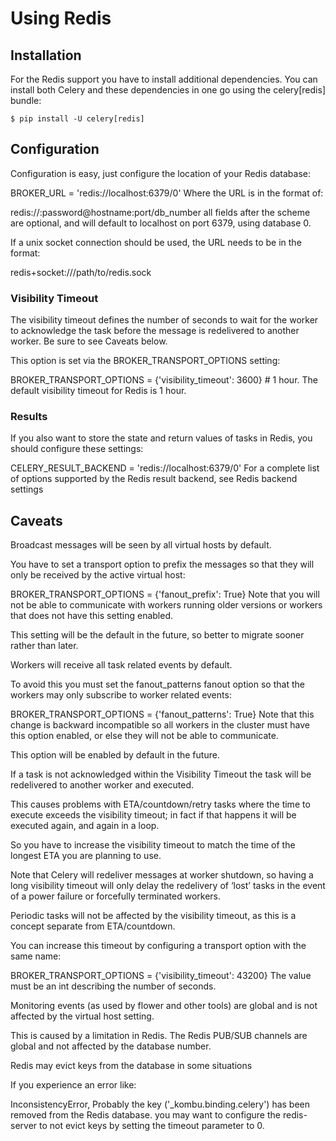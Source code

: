 # Using Redis


## Installation

For the Redis support you have to install additional dependencies. You can install both Celery and these dependencies in one go using the celery[redis] bundle:

```
$ pip install -U celery[redis]
```

## Configuration

Configuration is easy, just configure the location of your Redis database:

BROKER_URL = 'redis://localhost:6379/0'
Where the URL is in the format of:

redis://:password@hostname:port/db_number
all fields after the scheme are optional, and will default to localhost on port 6379, using database 0.

If a unix socket connection should be used, the URL needs to be in the format:

redis+socket:///path/to/redis.sock

### Visibility Timeout

The visibility timeout defines the number of seconds to wait for the worker to acknowledge the task before the message is redelivered to another worker. Be sure to see Caveats below.

This option is set via the BROKER_TRANSPORT_OPTIONS setting:

BROKER_TRANSPORT_OPTIONS = {'visibility_timeout': 3600}  # 1 hour.
The default visibility timeout for Redis is 1 hour.


### Results

If you also want to store the state and return values of tasks in Redis, you should configure these settings:

CELERY_RESULT_BACKEND = 'redis://localhost:6379/0'
For a complete list of options supported by the Redis result backend, see Redis backend settings


## Caveats

Broadcast messages will be seen by all virtual hosts by default.

You have to set a transport option to prefix the messages so that they will only be received by the active virtual host:

BROKER_TRANSPORT_OPTIONS = {'fanout_prefix': True}
Note that you will not be able to communicate with workers running older versions or workers that does not have this setting enabled.

This setting will be the default in the future, so better to migrate sooner rather than later.

Workers will receive all task related events by default.

To avoid this you must set the fanout_patterns fanout option so that the workers may only subscribe to worker related events:

BROKER_TRANSPORT_OPTIONS = {'fanout_patterns': True}
Note that this change is backward incompatible so all workers in the cluster must have this option enabled, or else they will not be able to communicate.

This option will be enabled by default in the future.

If a task is not acknowledged within the Visibility Timeout the task will be redelivered to another worker and executed.

This causes problems with ETA/countdown/retry tasks where the time to execute exceeds the visibility timeout; in fact if that happens it will be executed again, and again in a loop.

So you have to increase the visibility timeout to match the time of the longest ETA you are planning to use.

Note that Celery will redeliver messages at worker shutdown, so having a long visibility timeout will only delay the redelivery of ‘lost’ tasks in the event of a power failure or forcefully terminated workers.

Periodic tasks will not be affected by the visibility timeout, as this is a concept separate from ETA/countdown.

You can increase this timeout by configuring a transport option with the same name:

BROKER_TRANSPORT_OPTIONS = {'visibility_timeout': 43200}
The value must be an int describing the number of seconds.

Monitoring events (as used by flower and other tools) are global and is not affected by the virtual host setting.

This is caused by a limitation in Redis. The Redis PUB/SUB channels are global and not affected by the database number.

Redis may evict keys from the database in some situations

If you experience an error like:

InconsistencyError, Probably the key ('_kombu.binding.celery') has been
removed from the Redis database.
you may want to configure the redis-server to not evict keys by setting the timeout parameter to 0.